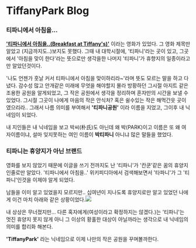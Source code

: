 TiffanyPark Blog
================

### 티파니에서 아침을...

**['티파니에서 아침을..(Breakfast at Tiffany's)'](https://ko.wikipedia.org/wiki/%ED%8B%B0%ED%8C%8C%EB%8B%88%EC%97%90%EC%84%9C_%EC%95%84%EC%B9%A8%EC%9D%84)** 이라는 영화가 있었다. 그 영화 제목만 알았고 (지금까지도..)보지도 못했다. 그때 내 대학시절에, '티파니'라는 곳이 있고, 그곳에서 '아침을 맞이 한다'라는 뜻으로만 생각을한 나머지 '티파니'가 휴향지의 일종이라고만 알았던것이다.

'나도 언젠가 훗날 커서 티파니에서 아침을 맞이하리라~'라며 뜻도 모르는 말을 하고 다녔다. 감수성 많고 안개같은 미래에 무엇을 해야할지 몰라 방황하던 그시절 아지트 같은 조용한 공원을 알게되었고, 그 작은 공원에서 생각을 정리하며 혼자만의 시간을 보낼 수 있었다. 그시절 그곳이 나에게 마음의 작은 안식처? 혹은 쉴수있는 작은 해먹간읏 곳이였으리라.. 그래서 나름 의미를 부여해서 **'티파니공원'** 이라 이름을 지었고, 그이후 내 닉네임이 되었다.

내 지인들은 내 닉네임을 보고 박씨(朴氏)도 아닌데 왜 박(PARK)이고 이름은 또 왜 여자이름이냐, 설마 잊지못하는 여인 이름이 **박티파니** 아니냐 많은 말들을 했었다.

### 티파니는 휴양지가 아닌 브랜드

영화를 보지 않았기 때문에 이글을 쓰기 전까지도 난 '티파니'가 '칸쿤'같은 꿈의 휴양지 인줄로만 알았다. '티파니에서 아침을..' 위키피디아에서 검색해보면서 '타파니'가 그 '티파니'인것을 이제야 알게 되었다.

남들을 이미 알고 있었을지 모르지만.. 십여년이 지나도록 휴양지로만 알고 있었던 나에게 이건 마치 아래와 같은 상황이었다.<img src='http://pds.joins.com/news/component/htmlphoto_mmdata/201702/22/7af50256-e819-44a1-ad27-80c1db454dae.jpg'></img>

내 상상은 무너졌지만... 다른 혹자에게(여성이라고 확정하지는 않겠다.)는 '티파니'는 멋진 휴양지 못지 않게 아니 그 이상의 황홀한 대상이 아닐까라는 생각으로 내 닉네임의 의미를 합리화 해본다.

**'TiffanyPark'** 라는 닉네임으로 이제 나만의 작은 공원을 꾸며볼까한다.
